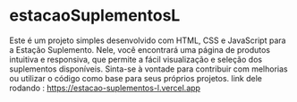 # estacaoSuplementosL
Este é um projeto simples desenvolvido com HTML, CSS e JavaScript para a Estação Suplemento. Nele, você encontrará uma página de produtos intuitiva e responsiva, que permite a fácil visualização e seleção dos suplementos disponíveis. Sinta-se à vontade para contribuir com melhorias ou utilizar o código como base para seus próprios projetos.
link dele rodando :
https://estacao-suplementos-l.vercel.app

